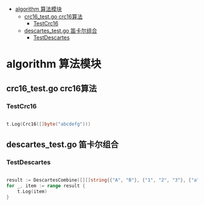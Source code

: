 

<!-- toc -->

- [algorithm 算法模块](#algorithm-%E7%AE%97%E6%B3%95%E6%A8%A1%E5%9D%97)
  * [crc16_test.go crc16算法](#crc16_testgo-crc16%E7%AE%97%E6%B3%95)
    + [TestCrc16](#testcrc16)
  * [descartes_test.go 笛卡尔组合](#descartes_testgo-%E7%AC%9B%E5%8D%A1%E5%B0%94%E7%BB%84%E5%90%88)
    + [TestDescartes](#testdescartes)

<!-- tocstop -->

# algorithm 算法模块
## crc16_test.go crc16算法
### TestCrc16
```go

t.Log(Crc16([]byte("abcdefg")))
```
## descartes_test.go 笛卡尔组合
### TestDescartes
```go

result := DescartesCombine([][]string{{"A", "B"}, {"1", "2", "3"}, {"a", "b", "c", "d"}})
for _, item := range result {
	t.Log(item)
}
```
